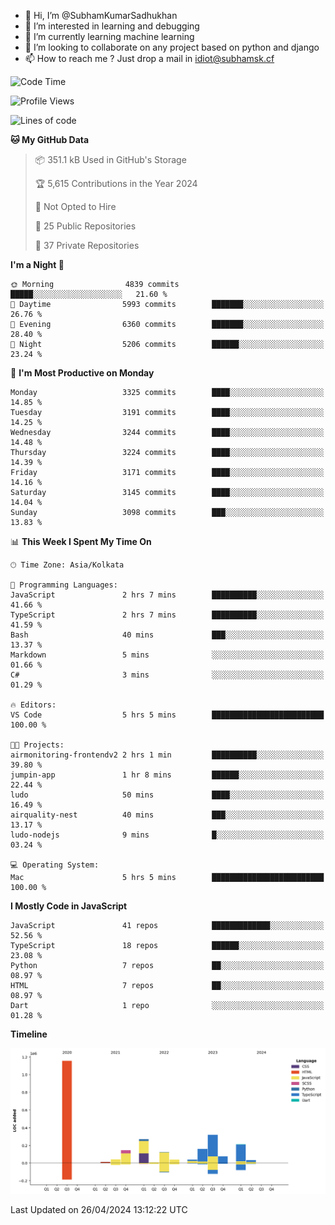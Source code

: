 - 👋 Hi, I’m @SubhamKumarSadhukhan
- 👀 I’m interested in learning and debugging
- 🌱 I’m currently learning machine learning
- 💞️ I’m looking to collaborate on any project based on python and django
- 📫 How to reach me ?
      Just drop a mail in idiot@subhamsk.cf

<!---
SubhamKumarSadhukhan/SubhamKumarSadhukhan is a ✨ special ✨ repository because its `README.md` (this file) appears on your GitHub profile.
You can click the Preview link to take a look at your changes.
--->


<!--START_SECTION:waka-->
![Code Time](http://img.shields.io/badge/Code%20Time-2%2C136%20hrs%2045%20mins-blue)

![Profile Views](http://img.shields.io/badge/Profile%20Views-0-blue)

![Lines of code](https://img.shields.io/badge/From%20Hello%20World%20I%27ve%20Written-2.6%20million%20lines%20of%20code-blue)

**🐱 My GitHub Data** 

> 📦 351.1 kB Used in GitHub's Storage 
 > 
> 🏆 5,615 Contributions in the Year 2024
 > 
> 🚫 Not Opted to Hire
 > 
> 📜 25 Public Repositories 
 > 
> 🔑 37 Private Repositories 
 > 
**I'm a Night 🦉** 

```text
🌞 Morning                4839 commits        █████░░░░░░░░░░░░░░░░░░░░   21.60 % 
🌆 Daytime                5993 commits        ███████░░░░░░░░░░░░░░░░░░   26.76 % 
🌃 Evening                6360 commits        ███████░░░░░░░░░░░░░░░░░░   28.40 % 
🌙 Night                  5206 commits        ██████░░░░░░░░░░░░░░░░░░░   23.24 % 
```
📅 **I'm Most Productive on Monday** 

```text
Monday                   3325 commits        ████░░░░░░░░░░░░░░░░░░░░░   14.85 % 
Tuesday                  3191 commits        ████░░░░░░░░░░░░░░░░░░░░░   14.25 % 
Wednesday                3244 commits        ████░░░░░░░░░░░░░░░░░░░░░   14.48 % 
Thursday                 3224 commits        ████░░░░░░░░░░░░░░░░░░░░░   14.39 % 
Friday                   3171 commits        ████░░░░░░░░░░░░░░░░░░░░░   14.16 % 
Saturday                 3145 commits        ████░░░░░░░░░░░░░░░░░░░░░   14.04 % 
Sunday                   3098 commits        ███░░░░░░░░░░░░░░░░░░░░░░   13.83 % 
```


📊 **This Week I Spent My Time On** 

```text
🕑︎ Time Zone: Asia/Kolkata

💬 Programming Languages: 
JavaScript               2 hrs 7 mins        ██████████░░░░░░░░░░░░░░░   41.66 % 
TypeScript               2 hrs 7 mins        ██████████░░░░░░░░░░░░░░░   41.59 % 
Bash                     40 mins             ███░░░░░░░░░░░░░░░░░░░░░░   13.37 % 
Markdown                 5 mins              ░░░░░░░░░░░░░░░░░░░░░░░░░   01.66 % 
C#                       3 mins              ░░░░░░░░░░░░░░░░░░░░░░░░░   01.29 % 

🔥 Editors: 
VS Code                  5 hrs 5 mins        █████████████████████████   100.00 % 

🐱‍💻 Projects: 
airmonitoring-frontendv2 2 hrs 1 min         ██████████░░░░░░░░░░░░░░░   39.80 % 
jumpin-app               1 hr 8 mins         ██████░░░░░░░░░░░░░░░░░░░   22.44 % 
ludo                     50 mins             ████░░░░░░░░░░░░░░░░░░░░░   16.49 % 
airquality-nest          40 mins             ███░░░░░░░░░░░░░░░░░░░░░░   13.17 % 
ludo-nodejs              9 mins              █░░░░░░░░░░░░░░░░░░░░░░░░   03.24 % 

💻 Operating System: 
Mac                      5 hrs 5 mins        █████████████████████████   100.00 % 
```

**I Mostly Code in JavaScript** 

```text
JavaScript               41 repos            █████████████░░░░░░░░░░░░   52.56 % 
TypeScript               18 repos            ██████░░░░░░░░░░░░░░░░░░░   23.08 % 
Python                   7 repos             ██░░░░░░░░░░░░░░░░░░░░░░░   08.97 % 
HTML                     7 repos             ██░░░░░░░░░░░░░░░░░░░░░░░   08.97 % 
Dart                     1 repo              ░░░░░░░░░░░░░░░░░░░░░░░░░   01.28 % 
```



**Timeline**

![Lines of Code chart](https://raw.githubusercontent.com/SubhamKumarSadhukhan/SubhamKumarSadhukhan/main/assets/bar_graph.png)


 Last Updated on 26/04/2024 13:12:22 UTC
<!--END_SECTION:waka-->
